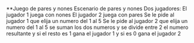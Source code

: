 **Juego de pares y nones
Escenario de pares y nones
Dos jugadores:
El jugador 1 juega con nones
El jugador 2 juega con pares
Se le pide al jugador 1 que elija un numero del 1 al 5
Se le pide al jugador 2 que elija un numero del 1 al 5
se suman los dos numeros y se divide entre 2 el numero resultante y si el resto es 1 gana el jugador 1 y si es 0 gana el jugador 2